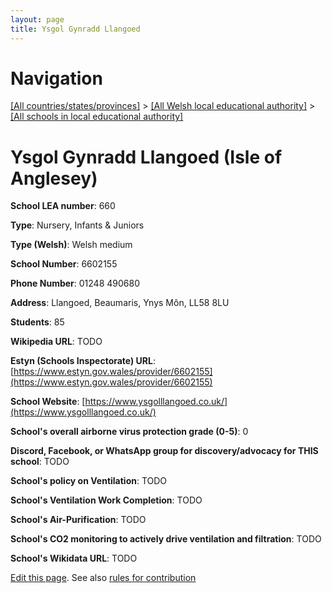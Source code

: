 ```yaml
---
layout: page
title: Ysgol Gynradd Llangoed
---
```

# Navigation

[[All countries/states/provinces]](../../..) > [[All Welsh local educational authority]](../..) > [[All schools in local educational authority]](..)

# Ysgol Gynradd Llangoed (Isle of Anglesey)

**School LEA number**: 660

**Type**: Nursery, Infants & Juniors

**Type (Welsh)**: Welsh medium

**School Number**: 6602155

**Phone Number**: 01248 490680

**Address**: Llangoed, Beaumaris, Ynys Môn, LL58 8LU

**Students**: 85

**Wikipedia URL**: TODO

**Estyn (Schools Inspectorate) URL**: [https://www.estyn.gov.wales/provider/6602155](https://www.estyn.gov.wales/provider/6602155)

**School Website**: [https://www.ysgolllangoed.co.uk/](https://www.ysgolllangoed.co.uk/)

**School's overall airborne virus protection grade (0-5)**: 0

**Discord, Facebook, or WhatsApp group for discovery/advocacy for THIS school**: TODO

**School's policy on Ventilation**: TODO

**School's Ventilation Work Completion**: TODO

**School's Air-Purification**: TODO

**School's CO2 monitoring to actively drive ventilation and filtration**: TODO

**School's Wikidata URL**: TODO




[Edit this page](https://github.com/VentilationProject/Wales/edit/prif/./Isle_of_Anglesey/Ysgol_Gynradd_Llangoed.md). See also [rules for contribution](../../../contribution-rules/)